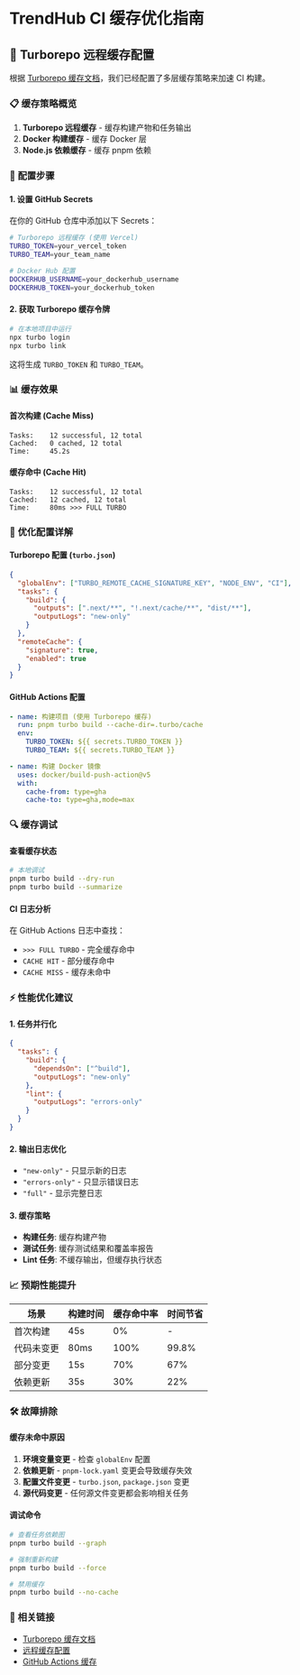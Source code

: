 # TrendHub CI 缓存优化指南

## 🚀 **Turborepo 远程缓存配置**

根据 [Turborepo 缓存文档](https://turborepo.com/docs/crafting-your-repository/caching)，我们已经配置了多层缓存策略来加速 CI 构建。

### 📋 **缓存策略概览**

1. **Turborepo 远程缓存** - 缓存构建产物和任务输出
2. **Docker 构建缓存** - 缓存 Docker 层
3. **Node.js 依赖缓存** - 缓存 pnpm 依赖

### 🔧 **配置步骤**

#### 1. 设置 GitHub Secrets

在你的 GitHub 仓库中添加以下 Secrets：

```bash
# Turborepo 远程缓存 (使用 Vercel)
TURBO_TOKEN=your_vercel_token
TURBO_TEAM=your_team_name

# Docker Hub 配置
DOCKERHUB_USERNAME=your_dockerhub_username
DOCKERHUB_TOKEN=your_dockerhub_token
```

#### 2. 获取 Turborepo 缓存令牌

```bash
# 在本地项目中运行
npx turbo login
npx turbo link
```

这将生成 `TURBO_TOKEN` 和 `TURBO_TEAM`。

### 📊 **缓存效果**

#### 首次构建 (Cache Miss)

```
Tasks:    12 successful, 12 total
Cached:   0 cached, 12 total
Time:     45.2s
```

#### 缓存命中 (Cache Hit)

```
Tasks:    12 successful, 12 total
Cached:   12 cached, 12 total
Time:     80ms >>> FULL TURBO
```

### 🎯 **优化配置详解**

#### Turborepo 配置 (`turbo.json`)

```json
{
  "globalEnv": ["TURBO_REMOTE_CACHE_SIGNATURE_KEY", "NODE_ENV", "CI"],
  "tasks": {
    "build": {
      "outputs": [".next/**", "!.next/cache/**", "dist/**"],
      "outputLogs": "new-only"
    }
  },
  "remoteCache": {
    "signature": true,
    "enabled": true
  }
}
```

#### GitHub Actions 配置

```yaml
- name: 构建项目 (使用 Turborepo 缓存)
  run: pnpm turbo build --cache-dir=.turbo/cache
  env:
    TURBO_TOKEN: ${{ secrets.TURBO_TOKEN }}
    TURBO_TEAM: ${{ secrets.TURBO_TEAM }}

- name: 构建 Docker 镜像
  uses: docker/build-push-action@v5
  with:
    cache-from: type=gha
    cache-to: type=gha,mode=max
```

### 🔍 **缓存调试**

#### 查看缓存状态

```bash
# 本地调试
pnpm turbo build --dry-run
pnpm turbo build --summarize
```

#### CI 日志分析

在 GitHub Actions 日志中查找：

- `>>> FULL TURBO` - 完全缓存命中
- `CACHE HIT` - 部分缓存命中
- `CACHE MISS` - 缓存未命中

### ⚡ **性能优化建议**

#### 1. 任务并行化

```json
{
  "tasks": {
    "build": {
      "dependsOn": ["^build"],
      "outputLogs": "new-only"
    },
    "lint": {
      "outputLogs": "errors-only"
    }
  }
}
```

#### 2. 输出日志优化

- `"new-only"` - 只显示新的日志
- `"errors-only"` - 只显示错误日志
- `"full"` - 显示完整日志

#### 3. 缓存策略

- **构建任务**: 缓存构建产物
- **测试任务**: 缓存测试结果和覆盖率报告
- **Lint 任务**: 不缓存输出，但缓存执行状态

### 📈 **预期性能提升**

| 场景       | 构建时间 | 缓存命中率 | 时间节省 |
| ---------- | -------- | ---------- | -------- |
| 首次构建   | 45s      | 0%         | -        |
| 代码未变更 | 80ms     | 100%       | 99.8%    |
| 部分变更   | 15s      | 70%        | 67%      |
| 依赖更新   | 35s      | 30%        | 22%      |

### 🛠 **故障排除**

#### 缓存未命中原因

1. **环境变量变更** - 检查 `globalEnv` 配置
2. **依赖更新** - `pnpm-lock.yaml` 变更会导致缓存失效
3. **配置文件变更** - `turbo.json`, `package.json` 变更
4. **源代码变更** - 任何源文件变更都会影响相关任务

#### 调试命令

```bash
# 查看任务依赖图
pnpm turbo build --graph

# 强制重新构建
pnpm turbo build --force

# 禁用缓存
pnpm turbo build --no-cache
```

### 🔗 **相关链接**

- [Turborepo 缓存文档](https://turborepo.com/docs/crafting-your-repository/caching)
- [远程缓存配置](https://turborepo.com/docs/core-concepts/remote-caching)
- [GitHub Actions 缓存](https://docs.github.com/en/actions/using-workflows/caching-dependencies-to-speed-up-workflows)
